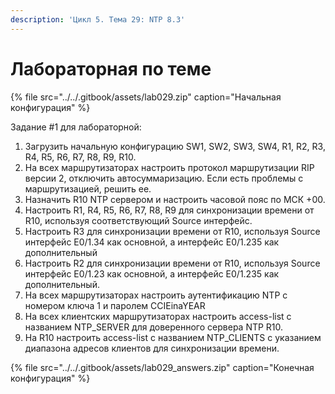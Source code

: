 ```yaml
---
description: 'Цикл 5. Тема 29: NTP 8.3'
---
```


# Лабораторная по теме

{% file src="../../.gitbook/assets/lab029.zip" caption="Начальная конфигурация" %}

Задание \#1 для лабораторной:  
1. Загрузить начальную конфигурацию SW1, SW2, SW3, SW4, R1, R2, R3, R4, R5, R6, R7, R8, R9, R10.  
2. На всех маршрутизаторах настроить протокол маршрутизации RIP версии 2, отключить автосуммаризацию. Если есть проблемы с маршрутизацией, решить ее.  
3. Назначить R10 NTP сервером и настроить часовой пояс по МСК +00.  
4. Настроить R1, R4, R5, R6, R7, R8, R9 для синхронизации времени от R10, используя соответствующий Source интерфейс.  
5. Настроить R3 для синхронизации времени от R10, используя Source интерфейс E0/1.34 как основной, а интерфейс E0/1.235 как дополнительный  
6. Настроить R2 для синхронизации времени от R10, используя Source интерфейс E0/1.23 как основной, а интерфейс E0/1.235 как дополнительный.  
7. На всех маршрутизаторах настроить аутентификацию NTP с номером ключа 1 и паролем CCIEinaYEAR  
8. На всех клиентских маршрутизаторах настроить access-list с названием NTP\_SERVER для доверенного сервера NTP R10.  
9. На R10 настроить access-list с названием NTP\_CLIENTS с указанием диапазона адресов клиентов для синхронизации времени.

{% file src="../../.gitbook/assets/lab029\_answers.zip" caption="Конечная конфигурация" %}

